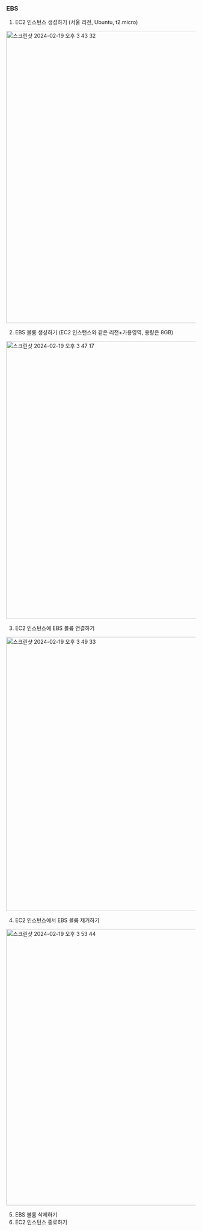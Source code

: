 ### EBS

1. EC2 인스턴스 생성하기 (서울 리전, Ubuntu, t2.micro)
  <img width="776" alt="스크린샷 2024-02-19 오후 3 43 32" src="https://github.com/Ina-Youn/oz_class/assets/155051602/e0b9c293-1fe5-4170-8909-dc7f04d076e1">

2. EBS 볼륨 생성하기 (EC2 인스턴스와 같은 리전+가용영역, 용량은 8GB)
  <img width="738" alt="스크린샷 2024-02-19 오후 3 47 17" src="https://github.com/Ina-Youn/oz_class/assets/155051602/29412c4e-08d0-4d19-b211-7ac14913f3fa">

3. EC2 인스턴스에 EBS 볼륨 연결하기
  <img width="728" alt="스크린샷 2024-02-19 오후 3 49 33" src="https://github.com/Ina-Youn/oz_class/assets/155051602/f7e7d3a1-a5c2-4e60-9e25-34e4d986a0cc">

4. EC2 인스턴스에서 EBS 볼륨 제거하기
  <img width="734" alt="스크린샷 2024-02-19 오후 3 53 44" src="https://github.com/Ina-Youn/oz_class/assets/155051602/e44d21e5-a4d8-4b30-97f8-563c4f942ec4">

5. EBS 볼륨 삭제하기
6. EC2 인스턴스 종료하기
